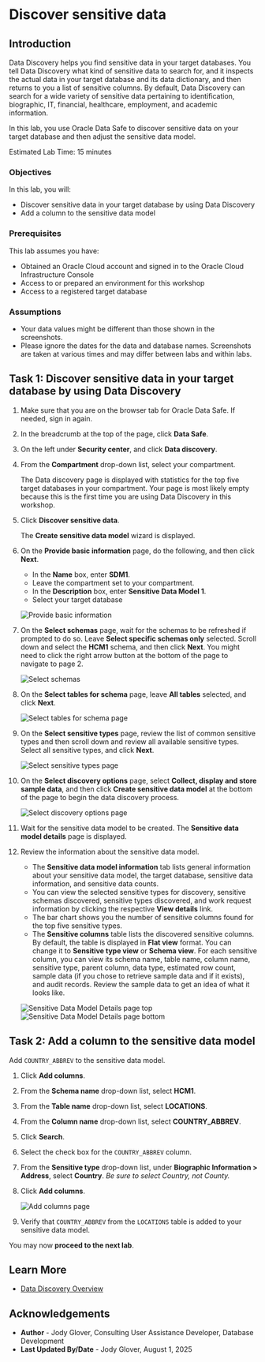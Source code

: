 # Discover sensitive data

## Introduction

Data Discovery helps you find sensitive data in your target databases. You tell Data Discovery what kind of sensitive data to search for, and it inspects the actual data in your target database and its data dictionary, and then returns to you a list of sensitive columns. By default, Data Discovery can search for a wide variety of sensitive data pertaining to identification, biographic, IT, financial, healthcare, employment, and academic information.

In this lab, you use Oracle Data Safe to discover sensitive data on your target database and then adjust the sensitive data model.

Estimated Lab Time: 15 minutes

### Objectives

In this lab, you will:

- Discover sensitive data in your target database by using Data Discovery
- Add a column to the sensitive data model


### Prerequisites

This lab assumes you have:

- Obtained an Oracle Cloud account and signed in to the Oracle Cloud Infrastructure Console
- Access to or prepared an environment for this workshop
- Access to a registered target database


### Assumptions

- Your data values might be different than those shown in the screenshots.
- Please ignore the dates for the data and database names. Screenshots are taken at various times and may differ between labs and within labs. 


## Task 1: Discover sensitive data in your target database by using Data Discovery

1. Make sure that you are on the browser tab for Oracle Data Safe. If needed, sign in again.

2. In the breadcrumb at the top of the page, click **Data Safe**.

3. On the left under **Security center**, and click **Data discovery**.

4. From the **Compartment** drop-down list, select your compartment.

    The Data discovery page is displayed with statistics for the top five target databases in your compartment. Your page is most likely empty because this is the first time you are using Data Discovery in this workshop.

5. Click **Discover sensitive data**.

    The **Create sensitive data model** wizard is displayed.

6. On the **Provide basic information** page, do the following, and then click **Next**.

    - In the **Name** box, enter **SDM1**.
    - Leave the compartment set to your compartment.
    - In the **Description** box, enter **Sensitive Data Model 1**.
    - Select your target database

    ![Provide basic information](images/provide-basic-information-page.png "Provide basic information")

7. On the **Select schemas** page, wait for the schemas to be refreshed if prompted to do so. Leave **Select specific schemas only** selected. Scroll down and select the **HCM1** schema, and then click **Next**. You might need to click the right arrow button at the bottom of the page to navigate to page 2.

    ![Select schemas](images/select-schemas-page.png "Select schemas")

8. On the **Select tables for schema** page, leave **All tables** selected, and click **Next**.

    ![Select tables for schema page](images/select-tables-for-selected-schemas.png "Select tables for schema page")
    
9. On the  **Select sensitive types** page, review the list of common sensitive types and then scroll down and review all available sensitive types. Select all sensitive types, and click **Next**.

    ![Select sensitive types page](images/select-all-sensitive-types.png "Select sensitive types page")

10. On the **Select discovery options** page, select **Collect, display and store sample data**, and then click **Create sensitive data model** at the bottom of the page to begin the data discovery process.

    ![Select discovery options page](images/select-discovery-options-page.png "Select discovery options")

11. Wait for the sensitive data model to be created. The **Sensitive data model details** page is displayed.


12. Review the information about the sensitive data model.

    - The **Sensitive data model information** tab lists general information about your sensitive data model, the target database, sensitive data information, and sensitive data counts.
    - You can view the selected sensitive types for discovery, sensitive schemas discovered, sensitive types discovered, and work request information by clicking the respective **View details** link.
    - The bar chart shows you the number of sensitive columns found for the top five sensitive types.
    - The **Sensitive columns** table lists the discovered sensitive columns. By default, the table is displayed in **Flat view** format. You can change it to **Sensitive type view** or **Schema view**. For each sensitive column, you can view its schema name, table name, column name, sensitive type, parent column, data type, estimated row count, sample data (if you chose to retrieve sample data and if it exists), and audit records. Review the sample data to get an idea of what it looks like.

    ![Sensitive Data Model Details page top](images/sensitive-data-model-details-page-1.png "Sensitive Data Model Details page top")
    ![Sensitive Data Model Details page bottom](images/sensitive-data-model-details-page-2.png "Sensitive Data Model Details page bottom")


## Task 2: Add a column to the sensitive data model

Add `COUNTRY_ABBREV` to the sensitive data model.

1. Click **Add columns**.

2. From the **Schema name** drop-down list, select **HCM1**.

3. From the **Table name** drop-down list, select **LOCATIONS**.

4. From the **Column name** drop-down list, select **COUNTRY_ABBREV**.

5. Click **Search**.

6. Select the check box for the `COUNTRY_ABBREV` column.

7. From the **Sensitive type** drop-down list, under **Biographic Information > Address**, select **Country**. *Be sure to select Country, not County.*

8. Click **Add columns**.

   ![Add columns page](images/add-columns-page.png "Add columns page")

9. Verify that `COUNTRY_ABBREV` from the `LOCATIONS` table is added to your sensitive data model.

You may now **proceed to the next lab**.


## Learn More

- [Data Discovery Overview](https://docs.oracle.com/en/cloud/paas/data-safe/udscs/data-discovery-overview.html)

## Acknowledgements
- **Author** - Jody Glover, Consulting User Assistance Developer, Database Development
- **Last Updated By/Date** - Jody Glover, August 1, 2025
